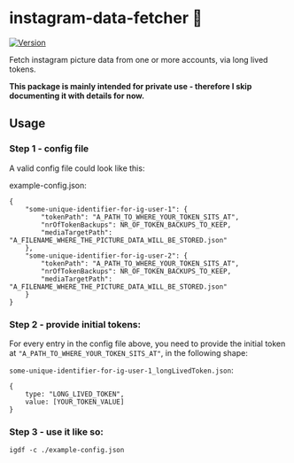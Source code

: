 # instagram-data-fetcher 📸

[![Version](https://img.shields.io/npm/v/instagram-data-fetcher)](https://www.npmjs.com/package/instagram-data-fetcher)

Fetch instagram picture data from one or more accounts, via long lived tokens.

**This package is mainly intended for private use - therefore I skip documenting it with details for now.**

## Usage

### Step 1 - config file
A valid config file could look like this:

example-config.json:

```
{
    "some-unique-identifier-for-ig-user-1": {
        "tokenPath": "A_PATH_TO_WHERE_YOUR_TOKEN_SITS_AT",
        "nrOfTokenBackups": NR_OF_TOKEN_BACKUPS_TO_KEEP,
        "mediaTargetPath": "A_FILENAME_WHERE_THE_PICTURE_DATA_WILL_BE_STORED.json"
    },
    "some-unique-identifier-for-ig-user-2": {
        "tokenPath": "A_PATH_TO_WHERE_YOUR_TOKEN_SITS_AT",
        "nrOfTokenBackups": NR_OF_TOKEN_BACKUPS_TO_KEEP,
        "mediaTargetPath": "A_FILENAME_WHERE_THE_PICTURE_DATA_WILL_BE_STORED.json"
    }
}
```

### Step 2 - provide initial tokens:
For every entry in the config file above, you need to provide the initial token at `"A_PATH_TO_WHERE_YOUR_TOKEN_SITS_AT"`, in the following shape:

`some-unique-identifier-for-ig-user-1_longLivedToken.json`:
```
{
    type: "LONG_LIVED_TOKEN",
    value: [YOUR_TOKEN_VALUE]
}
```

### Step 3 - use it like so:
`igdf -c ./example-config.json`
